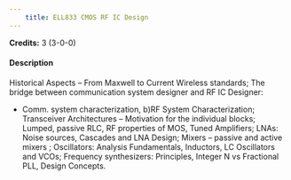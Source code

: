 ```yaml
---
    title: ELL833 CMOS RF IC Design
---
```

**Credits:** 3 (3-0-0)



#### Description 
Historical Aspects – From Maxwell to Current Wireless standards; The bridge between communication system designer and RF IC Designer:
- Comm. system characterization, b)RF System Characterization; Transceiver Architectures – Motivation for the individual blocks; Lumped, passive RLC, RF properties of MOS, Tuned Amplifiers; LNAs: Noise sources, Cascades and LNA Design; Mixers – passive and active mixers ; Oscillators: Analysis Fundamentals, Inductors, LC Oscillators and VCOs; Frequency synthesizers: Principles, Integer N vs Fractional PLL, Design Concepts.
